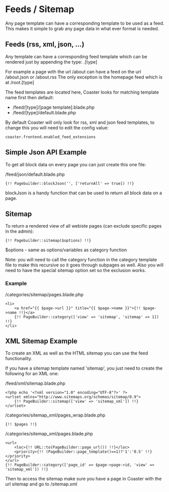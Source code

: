 # Feeds / Sitemap

Any page template can have a corresponding template to be used as a feed. This makes it simple to grab any page data in what ever format is needed.

## Feeds (rss, xml, json, ...)

Any template can have a corresponding feed template which can be rendered just by appending the type: .[type]

For example a page with the url /about can have a feed on the url /about.json or /about.rss
The only exception is the homepage feed which is at /root.[type]

The feed templates are located here, Coaster looks for matching template name first then default:

 - /feed/[type]/[page template].blade.php
 - /feed/[type]/default.blade.php

By default Coaster will only look for rss, xml and json feed templates, to change this you will need to edit the config value:

`coaster.frontend.enabled_feed_extensions`

## Simple Json API Example

To get all block data on every page you can just create this one file:

/feed/json/default.blade.php

```
{!! Pagebuilder::blockJson('', ['returnAll' => true]) !!}
```

blockJson is a handy function that can be used to return all block data on a page.

## Sitemap

To return a rendered view of all webiste pages (can exclude specific pages in the admin):

`{!! Pagebuilder::sitemap($options) !!}`

$options - same as options/variables as category function

Note: you will need to call the category function in the category template file to make this recursive so it goes through subpages as well. Also you will need to have the special sitemap option set so the exclusion works.

### Example

/categories/sitemap/pages.blade.php

```
<li>
    <a href="{{ $page->url }}" title="{{ $page->name }}">{!! $page->name !!}</a>
    {!! PageBuilder::category(['view' => 'sitemap', 'sitemap' => 1]) !!}
</li>

```

## XML Sitemap Example

To create an XML as well as the HTML sitemap you can use the feed functionality.

If you have a sitemap template named 'sitemap', you just need to create the following for an XML one:

/feed/xml/sitemap.blade.php

```
<?php echo '<?xml version="1.0" encoding="UTF-8"?>' ?>
<urlset xmlns="http://www.sitemaps.org/schemas/sitemap/0.9">
    {!! PageBuilder::sitemap(['view' => 'sitemap_xml']) !!}
</urlset>
```

/categories/sitemap_xml/pages_wrap.blade.php

```
{!! $pages !!}
```

/categories/sitemap_xml/pages.blade.php

```
<url>
    <loc>{!! URL::to(PageBuilder::page_url()) !!}</loc>
    <priority>{!! (PageBuilder::page_template()==1)?'1':'0.5' !!}</priority>
</url>
{!! PageBuilder::category(['page_id' => $page->page->id, 'view' => 'sitemap_xml']) !!}
```

Then to access the sitemap make sure you have a page in Coaster with the url sitemap and go to /sitemap.xml
